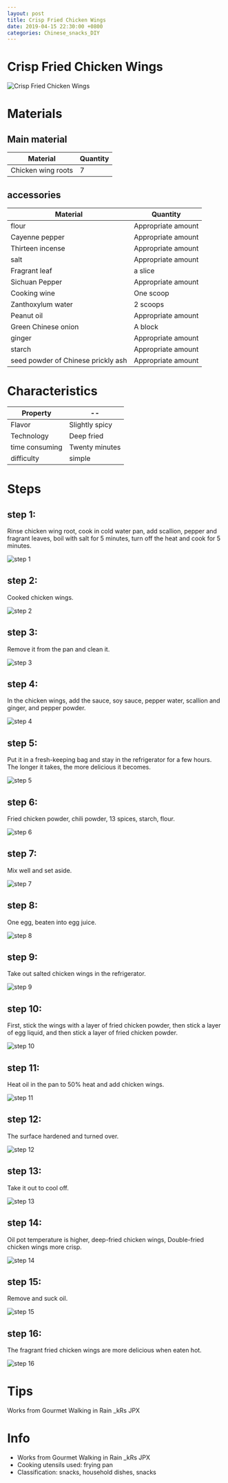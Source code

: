 ```yaml
---
layout: post
title: Crisp Fried Chicken Wings
date: 2019-04-15 22:30:00 +0800
categories: Chinese_snacks_DIY
---
```


# Crisp Fried Chicken Wings

![Crisp Fried Chicken Wings]({{site.baseurl}}/img/408579/408579.jpg)

# Materials


## Main material

Material|Quantity
--|--
Chicken wing roots|7

## accessories

Material|Quantity
--|--
flour|Appropriate amount
Cayenne pepper|Appropriate amount
Thirteen incense|Appropriate amount
salt|Appropriate amount
Fragrant leaf|a slice
Sichuan Pepper|Appropriate amount
Cooking wine|One scoop
Zanthoxylum water|2 scoops
Peanut oil|Appropriate amount
Green Chinese onion|A block
ginger|Appropriate amount
starch|Appropriate amount
seed powder of Chinese prickly ash|Appropriate amount

# Characteristics

Property|--
--|--
Flavor|Slightly spicy
Technology|Deep fried
time consuming|Twenty minutes
difficulty|simple

# Steps

## step 1:

Rinse chicken wing root, cook in cold water pan, add scallion, pepper and fragrant leaves, boil with salt for 5 minutes, turn off the heat and cook for 5 minutes.

![step 1]({{site.baseurl}}/img/408579/1.jpg)

## step 2:

Cooked chicken wings.

![step 2]({{site.baseurl}}/img/408579/2.jpg)

## step 3:

Remove it from the pan and clean it.

![step 3]({{site.baseurl}}/img/408579/3.jpg)

## step 4:

In the chicken wings, add the sauce, soy sauce, pepper water, scallion and ginger, and pepper powder.

![step 4]({{site.baseurl}}/img/408579/4.jpg)

## step 5:

Put it in a fresh-keeping bag and stay in the refrigerator for a few hours. The longer it takes, the more delicious it becomes.

![step 5]({{site.baseurl}}/img/408579/5.jpg)

## step 6:

Fried chicken powder, chili powder, 13 spices, starch, flour.

![step 6]({{site.baseurl}}/img/408579/6.jpg)

## step 7:

Mix well and set aside.

![step 7]({{site.baseurl}}/img/408579/7.jpg)

## step 8:

One egg, beaten into egg juice.

![step 8]({{site.baseurl}}/img/408579/8.jpg)

## step 9:

Take out salted chicken wings in the refrigerator.

![step 9]({{site.baseurl}}/img/408579/9.jpg)

## step 10:

First, stick the wings with a layer of fried chicken powder, then stick a layer of egg liquid, and then stick a layer of fried chicken powder.

![step 10]({{site.baseurl}}/img/408579/10.jpg)

## step 11:

Heat oil in the pan to 50% heat and add chicken wings.

![step 11]({{site.baseurl}}/img/408579/11.jpg)

## step 12:

The surface hardened and turned over.

![step 12]({{site.baseurl}}/img/408579/12.jpg)

## step 13:

Take it out to cool off.

![step 13]({{site.baseurl}}/img/408579/13.jpg)

## step 14:

Oil pot temperature is higher, deep-fried chicken wings, Double-fried chicken wings more crisp.

![step 14]({{site.baseurl}}/img/408579/14.jpg)

## step 15:

Remove and suck oil.

![step 15]({{site.baseurl}}/img/408579/15.jpg)

## step 16:

The fragrant fried chicken wings are more delicious when eaten hot.

![step 16]({{site.baseurl}}/img/408579/16.jpg)

# Tips

Works from Gourmet Walking in Rain _kRs JPX

# Info

- Works from Gourmet Walking in Rain _kRs JPX
- Cooking utensils used: frying pan
- Classification: snacks, household dishes, snacks